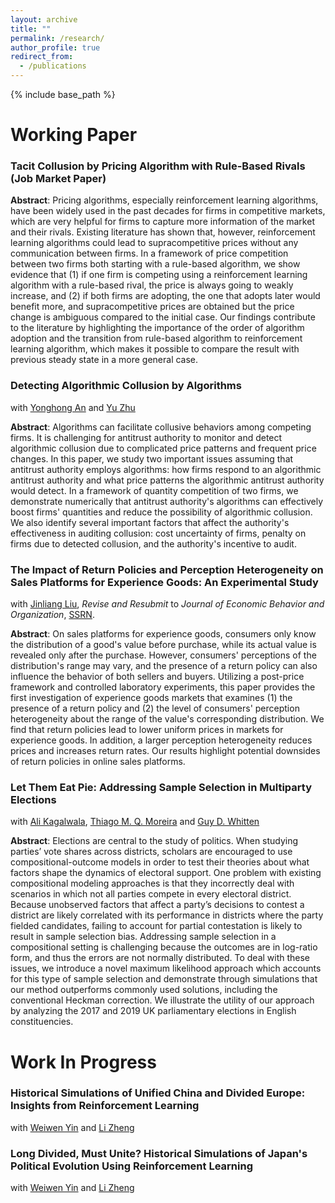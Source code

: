 ```yaml
---
layout: archive
title: ""
permalink: /research/
author_profile: true
redirect_from:
  - /publications
---
```


{% include base_path %}

# Working Paper
### Tacit Collusion by Pricing Algorithm with Rule-Based Rivals (Job Market Paper)

**Abstract**: Pricing algorithms, especially reinforcement learning algorithms, have been widely used in the past decades for firms in competitive markets, which are very helpful for firms to capture more information of the market and their rivals. Existing literature has shown that, however, reinforcement learning algorithms could lead to supracompetitive prices without any communication between firms. In a framework of price competition between two firms both starting with a rule-based algorithm, we show evidence that (1) if one firm is competing using a reinforcement learning algorithm with a rule-based rival, the price is always going to weakly increase, and (2) if both firms are adopting, the one that adopts later would benefit more, and supracompetitive prices are obtained but the price change is ambiguous compared to the initial case. Our findings contribute to the literature by highlighting the importance of the order of algorithm adoption and the transition from rule-based algorithm to reinforcement learning algorithm, which makes it possible to compare the result with previous steady state in a more general case.

### Detecting Algorithmic Collusion by Algorithms

with [Yonghong An](https://people.tamu.edu/~yonghongan/) and [Yu Zhu](https://sites.google.com/site/yuzhu2757/)

**Abstract**: Algorithms can facilitate collusive behaviors among competing firms. It is challenging for antitrust authority to monitor and detect algorithmic collusion due to complicated price patterns and frequent price changes. In this paper, we study two important issues assuming that antitrust authority employs algorithms: how firms respond to an algorithmic antitrust authority and what price patterns the algorithmic antitrust authority would detect. In a framework of quantity competition of two firms, we demonstrate numerically that antitrust authority's algorithms can effectively boost firms' quantities and reduce the possibility of algorithmic collusion. We also identify several important factors that affect the authority's effectiveness in auditing collusion: cost uncertainty of firms, penalty on firms due to detected collusion, and the authority's incentive to audit. 

### The Impact of Return Policies and Perception Heterogeneity on Sales Platforms for Experience Goods: An Experimental Study

with [Jinliang Liu](https://sites.google.com/view/jinliangliu),    *Revise and Resubmit* to *Journal of Economic Behavior and Organization*,      [SSRN](https://papers.ssrn.com/sol3/papers.cfm?abstract_id=5112511).

**Abstract**: On sales platforms for experience goods, consumers only know the distribution of a good's value before purchase, while its actual value is revealed only after the purchase. However, consumers' perceptions of the distribution's range may vary, and the presence of a return policy can also influence the behavior of both sellers and buyers. Utilizing a post-price framework and controlled laboratory experiments, this paper provides the first investigation of experience goods markets that examines (1) the presence of a return policy and (2) the level of consumers' perception heterogeneity about the range of the value's corresponding distribution. We find that return policies lead to lower uniform prices in markets for experience goods. In addition, a larger perception heterogeneity reduces prices and increases return rates. Our results highlight potential downsides of return policies in online sales platforms.

### Let Them Eat Pie: Addressing Sample Selection in Multiparty Elections

with [Ali Kagalwala](https://www.alikagalwala.com/), [Thiago M. Q. Moreira](https://www.thiagomqmoreira.com/) and [Guy D. Whitten](https://bush.tamu.edu/faculty/gwhitten/)

**Abstract**: Elections are central to the study of politics. When studying parties’ vote shares across districts, scholars are encouraged to use compositional-outcome models in order to test their theories about what factors shape the dynamics of electoral support. One problem with existing compositional modeling approaches is that they incorrectly deal with scenarios in which not all parties compete in every electoral district. Because unobserved factors that affect a party’s decisions to contest a district are likely correlated with its performance in districts where the party fielded candidates, failing to account for partial contestation is likely to result in sample selection bias. Addressing sample selection in a compositional setting is challenging because the outcomes are in log-ratio form, and thus the errors are not normally distributed. To deal with these issues, we introduce a novel maximum likelihood approach which accounts for this type of sample selection and demonstrate through simulations that our method outperforms commonly used solutions, including the conventional Heckman correction. We illustrate the utility of our approach by analyzing the 2017 and 2019 UK parliamentary elections in English constituencies.

# Work In Progress

### Historical Simulations of Unified China and Divided Europe: Insights from Reinforcement Learning

with [Weiwen Yin](https://www.weiwenyin.org/) and [Li Zheng](https://iesr.jnu.edu.cn/2019/0821/c17702a512553/page.htm)

### Long Divided, Must Unite? Historical Simulations of Japan's Political Evolution Using Reinforcement Learning

with [Weiwen Yin](https://www.weiwenyin.org/) and [Li Zheng](https://iesr.jnu.edu.cn/2019/0821/c17702a512553/page.htm)
